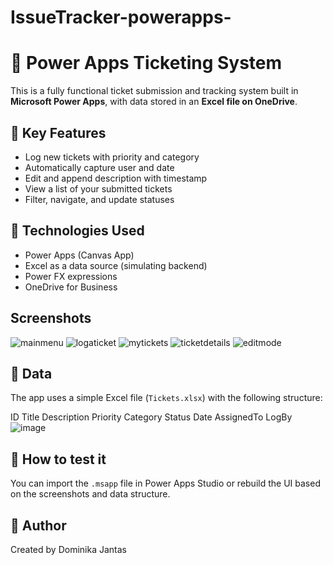 # IssueTracker-powerapps-

# 🎫 Power Apps Ticketing System

This is a fully functional ticket submission and tracking system built in **Microsoft Power Apps**, with data stored in an **Excel file on OneDrive**.

## 📌 Key Features

- Log new tickets with priority and category
- Automatically capture user and date
- Edit and append description with timestamp
- View a list of your submitted tickets
- Filter, navigate, and update statuses

## 🧩 Technologies Used

- Power Apps (Canvas App)
- Excel as a data source (simulating backend)
- Power FX expressions
- OneDrive for Business

## Screenshots

![mainmenu](https://github.com/user-attachments/assets/fd5913b9-c952-4c23-ab34-5c16266012f0)
![logaticket](https://github.com/user-attachments/assets/d70665ff-f9fd-408c-b155-d976fc549d85)
![mytickets](https://github.com/user-attachments/assets/85267c82-3456-400d-b5e1-6a13d68793d6)
![ticketdetails](https://github.com/user-attachments/assets/e541c414-779b-495e-b6ff-1d82ea55693e)
![editmode](https://github.com/user-attachments/assets/17fe8dda-1d5e-4967-b703-c1703c0cb0ca)


## 📂 Data

The app uses a simple Excel file (`Tickets.xlsx`) with the following structure:

ID	Title	Description	Priority	Category	Status	Date	AssignedTo	LogBy
![image](https://github.com/user-attachments/assets/e88bd668-66b7-4fd0-8385-70e270e0ffd6)


## 🧪 How to test it

You can import the `.msapp` file in Power Apps Studio or rebuild the UI based on the screenshots and data structure.

## 👤 Author

Created by Dominika Jantas
